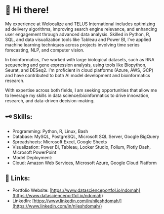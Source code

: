 # 👋 Hi there!
My experience at Welocalize and TELUS International includes optimizing ad delivery algorithms, improving search engine relevance, and enhancing user engagement through advanced data analysis. Skilled in Python, R, SQL, and data visualization tools like Tableau and Power BI, I’ve applied machine learning techniques across projects involving time series forecasting, NLP, and computer vision.

In bioinformatics, I’ve worked with large biological datasets, such as RNA sequencing and gene expression analysis, using tools like Biopython, Seurat, and DESeq2. I’m proficient in cloud platforms (Azure, AWS, GCP) and have contributed to both AI model development and bioinformatics research.

With expertise across both fields, I am seeking opportunities that allow me to leverage my skills in data science/bioinformatics to drive innovation, research, and data-driven decision-making.

## 🗝️ Skills:
- Programming: Python, R, Linux, Bash
- Database: MySQL, PostgreSQL, Microsoft SQL Server, Google BigQuery
- Spreadsheets: Microsoft Excel, Google Sheets
- Visualization: Power BI, Tableau, Looker Studio, Folium, Plotly Dash, Microsoft PowerPoint
- Model Deployment: 
- Cloud: Amazon Web Services, Microsoft Azure, Google Cloud Platform

## 🔗 Links:
- Portfolio Website: [https://www.datascienceportfol.io/ndomah](https://www.datascienceportfol.io/ndomah)
- LinkedIn: [https://www.linkedin.com/in/nileshdomah/](https://www.linkedin.com/in/nileshdomah/)
